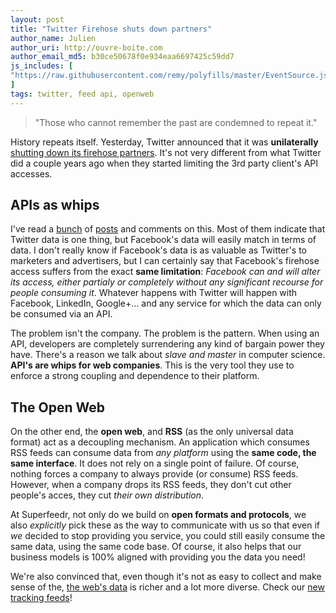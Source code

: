 ```yaml
---
layout: post
title: "Twitter Firehose shuts down partners"
author_name: Julien
author_uri: http://ouvre-boite.com
author_email_md5: b30ce50678f0e934eaa6697425c59dd7
js_includes: [
"https://raw.githubusercontent.com/remy/polyfills/master/EventSource.js"
]
tags: twitter, feed api, openweb
---
```


> "Those who cannot remember the past are condemned to repeat it." 

History repeats itself. Yesterday, Twitter announced that it was **unilaterally** [shutting down its firehose partners](https://blog.gnip.com/twitter-data-ecosystem/). It's not very different from what Twitter did a couple years ago when they started limiting the 3rd party client's API accesses.

## APIs as whips

I've read a [bunch](http://techcrunch.com/2015/04/11/twitter-cuts-off-datasift-to-step-up-its-own-b2b-big-data-analytics-business/#.asuw5f:tGBc) of [posts](http://blog.datasift.com/2015/04/11/twitter-ends-its-partnership-with-datasift-firehose-access-expires-on-august-13-2015/) and comments on this. Most of them indicate that Twitter data is one thing, but Facebook's data will easily match in terms of data. I don't really know if Facebook's data is as valuable as Twitter's to marketers and advertisers, but I can certainly say that Facebook's firehose access suffers from the exact **same limitation**: *Facebook can and will alter its access, either partialy or completely without any significant recourse for people consuming it*. Whatever happens with Twitter will happen with Facebook, LinkedIn, Google+... and any service for which the data can only be consumed via an API.

The problem isn't the company. The problem is the pattern. When using an API, developers are completely surrendering any kind of bargain power they have. There's a reason we talk about *slave and master* in computer science. **API's are whips for web companies**. This is the very tool they use to enforce a strong coupling and dependence to their platform.

## The Open Web

On the other end, the **open web**, and **RSS** (as the only universal data format) act as a decoupling mechanism. An application which consumes RSS feeds can consume data from *any platform* using the **same code, the same interface**. It does not rely on a single point of failure.
Of course, nothing forces a company to always provide (or consume) RSS feeds. However, when a company drops its RSS feeds, they don't cut other people's acces, they cut *their own distribution*. 

At Superfeedr, not only do we build on **open formats and protocols**, we also *explicitly* pick these as the way to communicate with us so that even if *we* decided to stop providing you service, you could still easily consume the same data, using the same code base. Of course, it also helps that our business models is 100% aligned with providing you the data you need!

We're also convinced that, even though it's not as easy to collect and make sense of the, [the web's data](https://superfeedr.com/tracker) is richer and a lot more diverse. Check our [new tracking feeds](http://blog.superfeedr.com/tracking-feeds/)!







